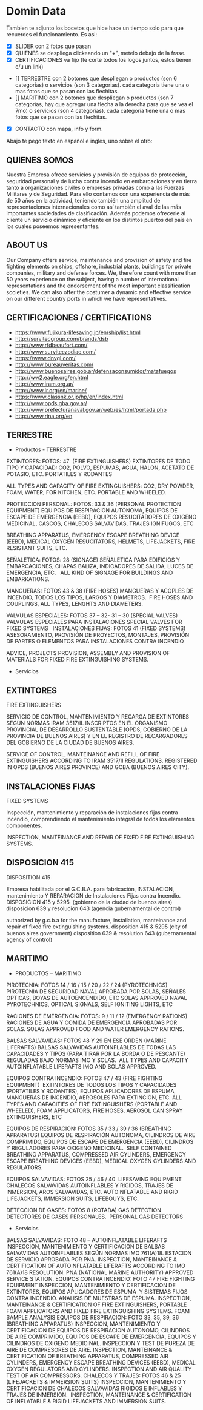 # Domin Data

Tambien te adjunto los bocetos que hice hace un tiempo solo para que recuerdes el funcionamiento. Es asi:

- [x] SLIDER con 2 fotos que pasan
- [X] QUIENES se despliega clickeando un "+", metelo debajo de la frase.
- [x] CERTIFICACIONES va fijo (te corte todos los logos juntos, estos tienen c/u un link)
- [] TERRESTRE con 2 botones que despliegan o productos (son 6 categorias) o servicios (son 3 categorias). cada categoria tiene una o mas fotos que se pasan con las flechitas.
- [] MARITIMO con 2 botones que despliegan o productos (son 7 categorias, hay que agregar una flecha a la derecha para que se vea el 7mo) o servicios (son 4 categorias). cada categoria tiene una o mas fotos que se pasan con las flechitas.
- [x] CONTACTO con mapa, info y form.

Abajo te pego texto en español e ingles, uno sobre el otro:

## QUIENES SOMOS
Nuestra Empresa ofrece servicios y provisión de equipos de protección, seguridad personal y de lucha contra incendio en embarcaciones y en tierra tanto a organizaciones civiles o empresas privadas como a las Fuerzas Militares y de Seguridad. Para ello contamos con una experiencia de más de 50 años en la actividad, teniendo también una amplitud de representaciones internacionales como así también el aval de las más importantes sociedades de clasificación. Además podemos ofrecerle al cliente un servicio dinámico y eficiente en los distintos puertos del país en los cuales poseemos representantes.
## ABOUT US
Our Company offers service, maintenance and provision of safety and fire fighting elements on ships, offshore, industrial plants, buildings for private companies, military and defense forces. We, therefore count with more than 50 years experience on the subject, having a number of international representations and the endorsement of the most important classification societies. We can also offer the costumer a dynamic and effective service on our different country ports in which we have representatives.

## CERTIFICACIONES / CERTIFICATIONS
* https://www.fujikura-lifesaving.jp/en/ship/list.html
* http://survitecgroup.com/brands/dsb
* http://www.rfdbeaufort.com/
* http://www.surviteczodiac.com/
* https://www.dnvgl.com/
* http://www.bureauveritas.com/
* http://www.buenosaires.gob.ar/defensaconsumidor/matafuegos
* http://ww2.eagle.org/en.html
* http://www.iram.org.ar/
* http://www.lr.org/en/marine/
* https://www.classnk.or.jp/hp/en/index.html
* http://www.opds.gba.gov.ar/
* http://www.prefecturanaval.gov.ar/web/es/html/portada.php
* http://www.rina.org/en

## TERRESTRE
* Productos - TERRESTRE

EXTINTORES: FOTOS: 47  (FIRE EXTINGUISHERS)
EXTINTORES DE TODO TIPO Y CAPACIDAD: CO2, POLVO, ESPUMAS, AGUA, HALON, ACETATO DE POTASIO, ETC. PORTATILES Y RODANTES

ALL TYPES AND CAPACITY OF FIRE EXTINGUISHERS: CO2, DRY POWDER, FOAM, WATER, FOR KITCHEN, ETC. PORTABLE AND WHEELED. 

PROTECCION PERSONAL: FOTOS: 33 & 36 (PERSONAL PROTECTION EQUIPMENT)
EQUIPOS DE RESPIRACION AUTONOMA, EQUIPOS DE ESCAPE DE EMERGENCIA (EEBD), EQUIPOS RESUCITADORES DE OXIGENO MEDICINAL, CASCOS, CHALECOS SALVAVIDAS, TRAJES IGNIFUGOS, ETC

BREATHING APPARATUS, EMERGENCY ESCAPE BREATHING DEVICE (EEBD), MEDICAL OXYGEN RESUCITATORS, HELMETS, LIFEJACKETS, FIRE RESISTANT SUITS, ETC.

SEÑALETICA: FOTOS: 28 (SIGNAGE)
SEÑALETICA PARA EDIFICIOS Y EMBARCACIONES, CHAPAS BALIZA, INDICADORES DE SALIDA, LUCES DE EMERGENCIA, ETC.  
ALL KIND OF SIGNAGE FOR BUILDINGS AND EMBARKATIONS.

MANGUERAS: FOTOS 43 & 38 (FIRE HOSES)
MANGUERAS Y ACOPLES DE INCENDIO, TODOS LOS TIPOS, LARGOS Y DIAMETROS. 
FIRE HOSES AND COUPLINGS, ALL TYPES, LENGHTS AND DIAMETERS. 

VALVULAS ESPECIALES: FOTOS 37 – 32- 31 – 30 (SPECIAL VALVES)
VALVULAS ESPECIALES PARA INSTALACIONES
SPECIAL VALVES FOR FIXED SYSTEMS
 
INSTALACIONES FIJAS: FOTOS 41 (FIXED SYSTEMS)
ASESORAMIENTO, PROVISIÓN DE PROYECTOS, MONTAJES, PROVISIÓN DE PARTES O ELEMENTOS PARA INSTALACIONES CONTRA INCENDIO 

ADVICE, PROJECTS PROVISION, ASSEMBLY AND PROVISION OF MATERIALS FOR FIXED FIRE EXTINGUISHING SYSTEMS.

* Servicios

## EXTINTORES
FIRE EXTINGUISHERS

SERVICIO DE CONTROL, MANTENIMIENTO Y RECARGA DE EXTINTORES SEGÚN NORMAS IRAM 3517/II. INSCRIPTOS EN EL ORGANISMO PROVINCIAL DE DESARROLLO SUSTENTABLE (OPDS, GOBIERNO DE LA PROVINCIA DE BUENOS AIRES) Y EN EL REGISTRO DE RECARGADORES DEL GOBIERNO DE LA CIUDAD DE BUENOS AIRES.

SERVICE OF CONTROL, MANTEINANCE AND REFILL OF FIRE EXTINGUISHERS ACCORDING TO IRAM 3517/II REGULATIONS. REGISTERED IN OPDS (BUENOS AIRES PROVINCE) AND GCBA (BUENOS AIRES CITY).

## INSTALACIONES FIJAS
FIXED SYSTEMS

Inspección, mantenimiento y reparación de instalaciones fijas contra incendio, comprendiendo el mantenimiento integral de todos los elementos componentes. 

INSPECTION, MANTEINANCE AND REPAIR OF FIXED FIRE EXTINGUISHING SYSTEMS. 


## DISPOSICION 415
DISPOSITION 415 

Empresa habilitada por el G.C.B.A. para fabricación, INSTALACION, mantenimiento Y REPARACION de Instalaciones Fijas contra Incendio.
DISPOSICION 415 y 5295  (gobierno de la ciudad de buenos aires)
disposicion 639 y resolucion 643 (agencia gubernamental de control)

authorized by g.c.b.a for the manufacture, installation, manteinance and repair of fixed fire extinguishing systems.
disposition 415 & 5295 (city of buenos aires government)
disposition 639 & resolution 643 (gubernamental agency of control)

## MARITIMO
* PRODUCTOS – MARITIMO 

PIROTECNIA: FOTOS 14 / 16 / 15 / 20 / 22 / 24 (PYROTECHNICS)
PIROTECNIA DE SEGURIDAD NAVAL APROBADA POR SOLAS, SEÑALES OPTICAS, BOYAS DE AUTOENCENDIDO, ETC
SOLAS APPROVED NAVAL PYROTECHNICS, OPTICAL SIGNALS, SELF IGNITING LIGHTS, ETC

RACIONES DE EMERGENCIA: FOTOS: 9 / 11 / 12 (EMERGENCY RATIONS)
RACIONES DE AGUA Y COMIDA DE EMERGENCIA APROBADAS POR SOLAS.
SOLAS APPROVED FOOD AND WATER EMERGENCY RATIONS.

BALSAS SALVAVIDAS: FOTOS 48 Y 29 EN ESE ORDEN (MARINE LIFERAFTS)
BALSAS SALVAVIDAS AUTOINFLABLES DE TODAS LAS CAPACIDADES Y TIPOS (PARA TIRAR POR LA BORDA O DE PESCANTE) REGULADAS BAJO NORMAS IMO Y SOLAS. 
ALL TYPES AND CAPACITY AUTOINFLATABLE LIFERAFTS IMO AND SOLAS APPROVED.

EQUIPOS CONTRA INCENDIO: FOTOS 47 / 43 (FIRE FIGHTING EQUIPMENT) 
EXTINTORES DE TODOS LOS TIPOS Y CAPACIDADES (PORTATILES Y RODANTES), EQUIPOS APLICADORES DE ESPUMA, MANGUERAS DE INCENDIO, AEROSOLES PARA EXTINCION, ETC.
ALL TYPES AND CAPACITIES OF FIRE EXTINGUISHERS (PORTABLE AND WHEELED), FOAM APPLICATORS, FIRE HOSES, AEROSOL CAN SPRAY EXTINGUISHERS, ETC

EQUIPOS DE RESPIRACION: FOTOS 35 / 33 / 39 / 36 (BREATHING APPARATUS)
EQUIPOS DE RESPIRACIÓN AUTONOMA, CILINDROS DE AIRE COMPRIMIDO, EQUIPOS DE ESCAPE DE EMERGENCIA (EEBD), CILINDROS Y REGULADORES PARA OXIGENO MEDICINAL. 
SELF CONTAINED BREATHING APPARATUS, COMPRESSED AIR CYLINDERS, EMERGENCY ESCAPE BREATHING DEVICES (EEBD), MEDICAL OXYGEN CYLINDERS AND REGULATORS.

EQUIPOS SALVAVIDAS: FOTOS 25 / 46 / 40  LIFESAVING EQUIPMENT
CHALECOS SALVAVIDAS AUTOINFLABLES Y RIGIDOS, TRAJES DE INMERSION, AROS SALVAVIDAS, ETC.
AUTOINFLATABLE AND RIGID LIFEJACKETS, IMMERSION SUITS, LIFEBOUYS, ETC.

DETECCION DE GASES: FOTOS 8 (ROTADA) GAS DETECTION
DETECTORES DE GASES PERSONALES. 
PERSONAL GAS DETECTORS


* Servicios

BALSAS SALVAVIDAS: FOTO 48 – AUTOINFLATABLE LIFERAFTS
INSPECCION, MANTENIMIENTO Y CERTIFICACION DE BALSAS SALVAVIDAS AUTOINFLABLES SEGÚN NORMAS IMO 761(A)18. ESTACION DE SERVICIO APROBADA POR PNA.
INSPECTION, MANTEINANCE & CERTIFICATION OF AUTOINFLATABLE LIFERAFTS ACCORDING TO IMO 761(A)18 RESOLUTION. PNA (NATIONAL MARINE AUTHORITY) APPROVED SERVICE STATION.
EQUIPOS CONTRA INCENDIO: FOTO 47 FIRE FIGHTING EQUIPMENT
INSPECCION, MANTENIMIENTO Y CERTIFICACION DE EXTINTORES, EQUIPOS APLICADORES DE ESPUMA  Y SISTEMAS FIJOS CONTRA INCENDIO. ANALISIS DE MUESTRAS DE ESPUMA.
INSPECTION, MANTEINANCE & CERTIFICATION OF FIRE EXTINGUISHERS, PORTABLE FOAM APPLICATORS AND FIXED FIRE EXTINGUISHING SYSTEMS. FOAM SAMPLE ANALYSIS
EQUIPOS DE RESPIRACION: FOTO 33, 35, 39, 36 (BREATHING APPARATUS)
INSPECCION, MANTENIMIENTO Y CERTIFICACION DE EQUIPOS DE RESPIRACION AUTONOMO, CILINDROS DE AIRE COMPRIMIDO, EQUIPOS DE ESCAPE DE EMERGENCIA, EQUIPOS Y CILINDROS DE OXIGENO MEDICINAL. INSPECCION Y TEST DE PUREZA DE AIRE DE COMPRESORES DE AIRE.
INSPECTION, MANTEINANCE & CERTIFICATION OF BREATHING APPARATUS, COMPRESSED AIR CYLINDERS, EMERGENCY ESCAPE BREATHING DEVICES (EEBD), MEDICAL OXYGEN REGULATORS AND CYLINDERS. INSPECTION AND AIR QUALITY TEST OF AIR COMPRESSORS.
CHALECOS Y TRAJES: FOTOS 46 & 25 (LIFEJACKETS & IMMERSION SUITS)
INSPECCION, MANTENIMIENTO Y CERTIFICACION DE CHALECOS SALVAVIDAS RIGIDOS E INFLABLES Y TRAJES DE INMERSION. 
INSPECTION, MANTEINANCE & CERTIFICATION OF INFLATABLE & RIGID LIFEJACKETS AND IMMERSION SUITS.  

